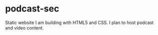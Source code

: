 # podcast-sec
Static website I am building with HTML5 and CSS. I plan to host podcast and video content. 
